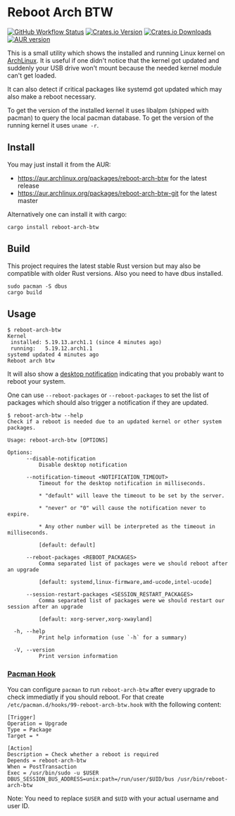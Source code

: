 # Reboot Arch BTW

[![GitHub Workflow Status](https://img.shields.io/github/actions/workflow/status/rnestler/reboot-arch-btw/ci.yml?branch=master)](https://github.com/rnestler/reboot-arch-btw/actions)
[![Crates.io Version](https://img.shields.io/crates/v/reboot-arch-btw.svg)](https://crates.io/crates/reboot-arch-btw)
[![Crates.io Downloads](https://img.shields.io/crates/d/reboot-arch-btw.svg)](https://crates.io/crates/reboot-arch-btw)
[![AUR version](https://img.shields.io/aur/version/reboot-arch-btw?label=AUR)](https://aur.archlinux.org/packages/reboot-arch-btw)

This is a small utility which shows the installed and running Linux kernel on
[ArchLinux](https://www.archlinux.org). It is useful if one didn't notice that
the kernel got updated and suddenly your USB drive won't mount because the
needed kernel module can't get loaded.

It can also detect if critical packages like systemd got updated which may also
make a reboot necessary.

To get the version of the installed kernel it uses libalpm (shipped with
pacman) to query the local pacman database. To get the version of the running
kernel it uses `uname -r`.

## Install

You may just install it from the AUR:
 * https://aur.archlinux.org/packages/reboot-arch-btw for the latest release
 * https://aur.archlinux.org/packages/reboot-arch-btw-git for the latest master

Alternatively one can install it with cargo:
```
cargo install reboot-arch-btw
```

## Build

This project requires the latest stable Rust version but may also be compatible
with older Rust versions. Also you need to have dbus installed.

```Shell
sudo pacman -S dbus
cargo build
```

## Usage

```Shell
$ reboot-arch-btw
Kernel
 installed: 5.19.13.arch1.1 (since 4 minutes ago)
 running:   5.19.12.arch1.1
systemd updated 4 minutes ago
Reboot arch btw
```

It will also show a [desktop
notification](https://wiki.archlinux.org/title/Desktop_notifications)
indicating that you probably want to reboot your system.

One can use `--reboot-packages` or `--reboot-packages` to set the list of
packages which should also trigger a notification if they are updated.

```
$ reboot-arch-btw --help
Check if a reboot is needed due to an updated kernel or other system packages.

Usage: reboot-arch-btw [OPTIONS]

Options:
      --disable-notification
          Disable desktop notification

      --notification-timeout <NOTIFICATION_TIMEOUT>
          Timeout for the desktop notification in milliseconds.

          * "default" will leave the timeout to be set by the server.

          * "never" or "0" will cause the notification never to expire.

          * Any other number will be interpreted as the timeout in milliseconds.

          [default: default]

      --reboot-packages <REBOOT_PACKAGES>
          Comma separated list of packages were we should reboot after an upgrade

          [default: systemd,linux-firmware,amd-ucode,intel-ucode]

      --session-restart-packages <SESSION_RESTART_PACKAGES>
          Comma separated list of packages were we should restart our session after an upgrade

          [default: xorg-server,xorg-xwayland]

  -h, --help
          Print help information (use `-h` for a summary)

  -V, --version
          Print version information
```

### [Pacman Hook](https://wiki.archlinux.org/title/Pacman#Hooks)

You can configure `pacman` to run `reboot-arch-btw` after every upgrade to
check immediatly if you should reboot. For that create
`/etc/pacman.d/hooks/99-reboot-arch-btw.hook` with the following content:

```
[Trigger]
Operation = Upgrade
Type = Package
Target = *

[Action]
Description = Check whether a reboot is required
Depends = reboot-arch-btw
When = PostTransaction
Exec = /usr/bin/sudo -u $USER DBUS_SESSION_BUS_ADDRESS=unix:path=/run/user/$UID/bus /usr/bin/reboot-arch-btw
```

Note: You need to replace `$USER` and `$UID` with your actual username and user
ID.

